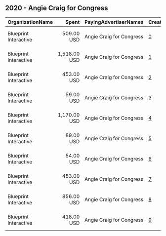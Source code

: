 ## 2020 - Angie Craig for Congress 
|OrganizationName|Spent|PayingAdvertiserNames|CreativeUrls|Impressions|Genders|AgeBrackets|CountryCodes|BillingAddresses|CandidateBallotInformation|
|:---|---:|:---|:---|---:|:---|:---|:---|:---|:---|
|Blueprint Interactive|509.00 USD|Angie Craig for Congress|[0](https://www.snap.com/political-ads/asset/c3cfcff40fd8f6600db4ff1884163e789723ec0e08a636328961f0e1c6aaac6d?mediaType=mp4)|113,011|MALE|18-28|united states|"1730 Rhode Island Ave NW Suite 1014,Washington,20036,US"|Angie Craig for Congress|
|Blueprint Interactive|1,518.00 USD|Angie Craig for Congress|[1](https://www.snap.com/political-ads/asset/884e7593449e82d47f0a6afc7cce354e17d5cd1ec158583a30a66dfcca6acf6e?mediaType=mp4)|281,159|MALE|18-28|united states|"1730 Rhode Island Ave NW Suite 1014,Washington,20036,US"|Angie Craig for Congress|
|Blueprint Interactive|453.00 USD|Angie Craig for Congress|[2](https://www.snap.com/political-ads/asset/6944985c85defb0cb15f33121f5ae7418afa2240d7819274ac89d7a0b30eb607?mediaType=mp4)|86,400|MALE|18-28|united states|"1730 Rhode Island Ave NW Suite 1014,Washington,20036,US"|Angie Craig for Congress|
|Blueprint Interactive|59.00 USD|Angie Craig for Congress|[3](https://www.snap.com/political-ads/asset/c4ec3183a4fa23ed28db0559273d5da478ce78cece30faa0c5952f3525150c5f?mediaType=mp4)|21,694||30-|united states|"1730 Rhode Island Ave NW Suite 1014,Washington,20036,US"|Angie Craig for Congress|
|Blueprint Interactive|1,170.00 USD|Angie Craig for Congress|[4](https://www.snap.com/political-ads/asset/8bc6e3361a80ec5d39e72a028278c40e845997cb4759ce88d0fd8815b3c0d8de?mediaType=mp4)|205,645|MALE|18-28|united states|"1730 Rhode Island Ave NW Suite 1014,Washington,20036,US"|Angie Craig for Congress|
|Blueprint Interactive|89.00 USD|Angie Craig for Congress|[5](https://www.snap.com/political-ads/asset/0477c3784abfa750d4ac731c6ad38617ac0dd939875c9803813bc807f97cf1c2?mediaType=mp4)|30,336||30-|united states|"1730 Rhode Island Ave NW Suite 1014,Washington,20036,US"|Angie Craig for Congress|
|Blueprint Interactive|54.00 USD|Angie Craig for Congress|[6](https://www.snap.com/political-ads/asset/c4342f0bd75c6025183a627bead81ea507d6a78bd5322109ac87cd81b4e173d1?mediaType=mp4)|20,470||30-|united states|"1730 Rhode Island Ave NW Suite 1014,Washington,20036,US"|Angie Craig for Congress|
|Blueprint Interactive|453.00 USD|Angie Craig for Congress|[7](https://www.snap.com/political-ads/asset/bb8db95c572d48bb4d1e73ebaad1f11906bcc18d108459e24fcceacb0811209e?mediaType=mp4)|87,659|MALE|18-28|united states|"1730 Rhode Island Ave NW Suite 1014,Washington,20036,US"|Angie Craig for Congress|
|Blueprint Interactive|856.00 USD|Angie Craig for Congress|[8](https://www.snap.com/political-ads/asset/f7956f9703148f6fde1a277a31a660813bfd6725d405d14f9a17ad65b24da874?mediaType=mp4)|166,177|MALE|18-28|united states|"1730 Rhode Island Ave NW Suite 1014,Washington,20036,US"|Angie Craig for Congress|
|Blueprint Interactive|418.00 USD|Angie Craig for Congress|[9](https://www.snap.com/political-ads/asset/85f90f0d9e7346071f2b205d1d34e152d6931ade2a022de46bd177c7f05bda3d?mediaType=mp4)|80,488|MALE|18-28|united states|"1730 Rhode Island Ave NW Suite 1014,Washington,20036,US"|Angie Craig for Congress|
